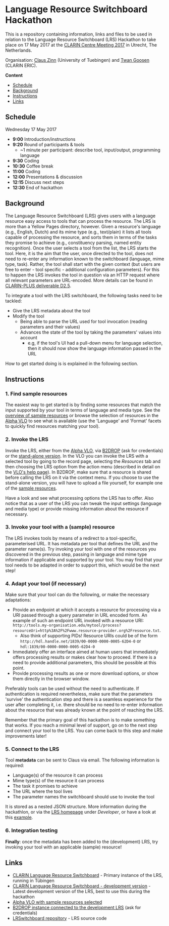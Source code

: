 # Language Resource Switchboard Hackathon

This is a repository containing information, links and files to be used in relation to
the Language Resource Switchboard (LRS) Hackathon to take place on 17 May 2017 at the
[CLARIN Centre Meeting 2017](https://www.clarin.eu/event/2017/centre-meeting) in Utrecht, 
The Netherlands.

Organisation: [Claus Zinn](https://github.com/claus-zinn) (University of Tuebingen) 
and [Twan Goosen](https://github.com/twagoo) (CLARIN ERIC).

**Content**
* [Schedule](#schedule)
* [Background](#background)
* [Instructions](#instructions)
* [Links](#links)

## Schedule

Wednesday 17 May 2017
- __9:00__ Introduction/instructions
- __9:20__ Round of participants & tools
	- ~1 minute per participant: describe tool, input/output, programming language
- __9:30__ Coding
- __10:30__ Coffee break
- __11:00__ Coding
- __12:00__ Presentations & discussion
- __12:15__ Discuss next steps
- __12:30__ End of hackathon

## Background

The Language Resource Switchboard (LRS) gives users with a language resource easy access 
to tools that can process the resource. The LRS is more than a Yellow Pages directory, 
however. Given a resource's language (e.g., English, Dutch) and its mime type 
(e.g., text/plain) it lists all tools capable of processing the resource, and sorts 
them in terms of the tasks they promise to achieve (e.g., constituency parsing, named 
entity recognition). Once the user selects a tool from the list, the LRS starts the tool. 
Here, it is the aim that the user, once directed to the tool, does not need to re-enter 
any information known to the switchboard (language, mime type, task). Rather, the tool 
shall start with the given context (but users are free to enter - tool specific - 
additional configuration parameters). For this to happen the LRS invokes the tool in 
question via an HTTP request where all relevant parameters are URL-encoded. More details
can be found in [CLARIN-PLUS deliverable D2.5](https://office.clarin.eu/v/CE-2016-0881-CLARINPLUS-D2_5.pdf).

To integrate a tool with the LRS switchboard, the following tasks need to be tackled:

* Give the LRS metadata about the tool
* Modify the tool
	* Being able to parse the URL used for tool invocation (reading parameters and their values)
	* Advances the state of the tool by taking the parameters' values into account
		* e.g, if the tool's UI had a pull-down menu for language selection, then it 
		should now show the language information passed in the URL

How to get started doing is is explained in the following section.

## Instructions


### 1. Find sample resources

The easiest way to get started is by finding some resources that match the input supported
by your tool in terms of language and media type. See the 
[overview of sample resources](samples) or browse the selection of resources in the  
[Alpha VLO](http://alpha-vlo.clarin.eu/hackathon)
to see what is available (use the 'Language' and 'Format' facets to quickly find resources
matching your tool).

### 2. Invoke the LRS

Invoke the LRS, either from the [Alpha VLO](http://alpha-vlo.clarin.eu/hackathon), via [B2DROP](http://weblicht.sfs.uni-tuebingen.de/owncloud) (ask for credentials) or the [stand-alone version](http://weblicht.sfs.uni-tuebingen.de/clrs-dev/).
In the VLO you can invoke the LRS with a selected tool by going to the record page, selecting the
_Resources_ tab and then choosing the LRS option from the action menu (described in detail
on the [VLO's help page](https://vlo.clarin.eu/help#processing-resources)). In B2DROP, make sure that a resource is shared before calling the LRS on it via the context menu. If you choose to use the stand-alone version, you will have to upload a file yourself, for example one of the [sample resources](samples/resources).

Have a look and see what processing options the LRS has to offer. Also notice that as a
user of the LRS you can tweak the input settings (language and media type) or provide
missing information about the resource if necessary.

### 3. Invoke your tool with a (sample) resource

The LRS invokes tools by means of a redirect to a tool-specific, parameterised URL. It has
metadata per tool that defines the URL and the parameter name(s). Try invoking your tool
with one of the resources you discovered in the previous step, passing in language and 
mime type information if applicable and supported by your tool. You may find that your
tool needs to be adapted in order to support this, which would be the next step!

### 4. Adapt your tool (if necessary)

Make sure that your tool can do the following, or make the necessary adaptations:
* Provide an endpoint at which it accepts a resource for processing via a URI passed 
through a query parameter in URL encoded form. An example of such an endpoint URL invoked
with a resource URI:
`http://tools.my-organisation.edu/mytool/process?resourceUri=http%3A%2F%2Fwww.resource-provider.org%2Fresource.txt`.
	* Also think of supporting PIDs! Resource URIs could be of the form 
	`http://hdl.handle.net/1839/00-0000-0000-0005-62D4-0` or
	`hdl:1839/00-0000-0000-0005-62D4-0`
* Immediately offer an interface aimed at human users that immediately offers processing
results or makes clear how to proceed. If there is a need to provide additional parameters,
this should be possible at this point.
* Provide processing results as one or more download options, or show them directly in the
browser window.

Preferably tools can be used without the need to authenticate. If authentication is
required nevertheless, make sure that the parameters 'survive' the authentication step
and there is a seamless experience for the user after completing it, i.e. there should be 
no need to re-enter information about the resource that was already known at the point of
reaching the LRS.

Remember that the primary goal of this hackathon is to make something that works. If
you reach a minimal level of support, go on to the next step and connect your tool to
the LRS. You can come back to this step and make improvements later!

### 5. Connect to the LRS

Tool **metadata** can be sent  to Claus via email. The following information is required:
* Language(s) of the resource it can process
* Mime type(s) of the resource it can process
* The task it promises to achieve
* The URL where the tool lives
* The parameter names the switchboard should use to invoke the tool

It is stored as a nested JSON structure. More information during the hackathlon, or via the 
[LRS homepage](http://weblicht.sfs.uni-tuebingen.de/clrs) under _Developer_, or have a look
at this [example](samples/lrs-metadata/lrs-metadata.json).

### 6. Integration testing

__Finally__: once the metadata has been added to the (development) LRS, try invoking your tool with
an applicable (sample) resource!

## Links
* [CLARIN Language Resource Switchboard](http://weblicht.sfs.uni-tuebingen.de/clrs) - Primary instance of the LRS, running in Tübingen
* [CLARIN Language Resource Switchboard - development version](http://weblicht.sfs.uni-tuebingen.de/clrs-dev) - Latest development version of the LRS, best to use this during the hackathon
* [Alpha VLO with sample resources selected](http://alpha-vlo.clarin.eu/hackathon)
* [B2DROP instance connected to the development LRS](http://weblicht.sfs.uni-tuebingen.de/owncloud) (ask for credentials)
* [LRSwitchboard repository](https://github.com/clarin-eric/LRSwitchboard) - LRS source code
